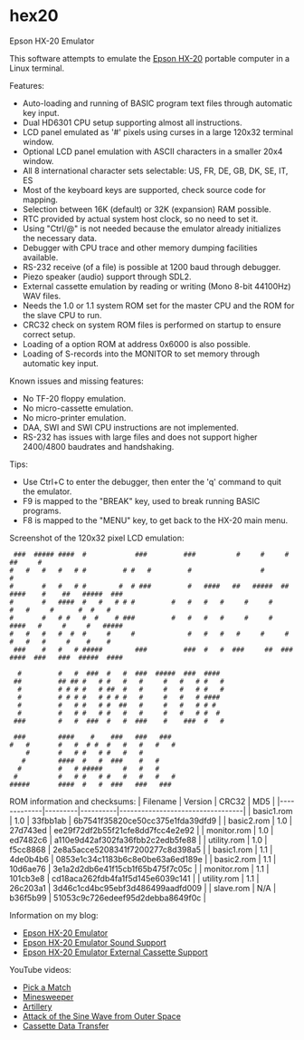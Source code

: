 # hex20
Epson HX-20 Emulator

This software attempts to emulate the [Epson HX-20](https://en.wikipedia.org/wiki/Epson_HX-20) portable computer in a Linux terminal.

Features:
* Auto-loading and running of BASIC program text files through automatic key input.
* Dual HD6301 CPU setup supporting almost all instructions.
* LCD panel emulated as '#' pixels using curses in a large 120x32 terminal window.
* Optional LCD panel emulation with ASCII characters in a smaller 20x4 window.
* All 8 international character sets selectable: US, FR, DE, GB, DK, SE, IT, ES
* Most of the keyboard keys are supported, check source code for mapping.
* Selection between 16K (default) or 32K (expansion) RAM possible.
* RTC provided by actual system host clock, so no need to set it.
* Using "Ctrl/@" is not needed because the emulator already initializes the necessary data.
* Debugger with CPU trace and other memory dumping facilities available.
* RS-232 receive (of a file) is possible at 1200 baud through debugger.
* Piezo speaker (audio) support through SDL2.
* External cassette emulation by reading or writing (Mono 8-bit 44100Hz) WAV files.
* Needs the 1.0 or 1.1 system ROM set for the master CPU and the ROM for the slave CPU to run.
* CRC32 check on system ROM files is performed on startup to ensure correct setup.
* Loading of a option ROM at address 0x6000 is also possible.
* Loading of S-records into the MONITOR to set memory through automatic key input.

Known issues and missing features:
* No TF-20 floppy emulation.
* No micro-cassette emulation.
* No micro-printer emulation.
* DAA, SWI and SWI CPU instructions are not implemented.
* RS-232 has issues with large files and does not support higher 2400/4800 baudrates and handshaking.

Tips:
* Use Ctrl+C to enter the debugger, then enter the 'q' command to quit the emulator.
* F9 is mapped to the "BREAK" key, used to break running BASIC programs.
* F8 is mapped to the "MENU" key, to get back to the HX-20 main menu.

Screenshot of the 120x32 pixel LCD emulation:
```
 ###  ##### ####  #            ###         ###          #     #     #          ##     #
#   #   #   #   # #         # #   #         #                 #                 #
#       #   #   # #        #  # ###         #   ####   ##   #####  ##   ####    #    ##   #####  ###
#       #   ####  #	  #   # # #         #   #   #   #     #     #       #   #     #      #  #   #
#       #   # #   #	 #    # ###         #   #   #   #     #     #    ####   #     #     #   #####
#   #   #   #  #  #     #     #             #   #   #   #     #     #   #   #   #     #    #    #
 ###    #   #   # #####        ###         ###  #   #  ###     ##  ###   ####  ###   ###  #####  ####

  #         #   #  ###  #   #  ###  #####  ###  ####
 ##         ## ## #   # #   #   #     #   #   # #   #
  #         # # # #   # ##  #   #     #   #   # #   #
  #         # # # #   # # # #   #     #   #   # ####
  #         #   # #   # #  ##   #     #   #   # # #
  #         #   # #   # #   #   #     #   #   # #  #
 ###        #   #  ###  #   #  ###    #    ###  #   #

 ###        ####    #    ###   ###   ###
#   #       #   #  # #  #   #   #   #   #
    #       #   # #   # #	#   #
   #        ####  #   #  ###    #   #
  #         #   # #####     #   #   #
 #          #   # #   # #   #   #   #   #
#####       ####  #   #  ###   ###   ###
```

ROM information and checksums:
| Filename    | Version | CRC32    | MD5                              |
|-------------|---------|----------|----------------------------------|
| basic1.rom  | 1.0     | 33fbb1ab | 6b7541f35820ce50cc375e1fda39dfd9 |
| basic2.rom  | 1.0     | 27d743ed | ee29f72df2b55f21cfe8dd7fcc4e2e92 |
| monitor.rom | 1.0     | ed7482c6 | a110e9d42af302fa36fbb2c2edb5fe88 |
| utility.rom | 1.0     | f5cc8868 | 2e8a5acce5208341f7200277c8d398a5 |
| basic1.rom  | 1.1     | 4de0b4b6 | 0853e1c34c1183b6c8e0be63a6ed189e |
| basic2.rom  | 1.1     | 10d6ae76 | 3e1a2d2db6e41f15cb1f65b475f7c05c |
| monitor.rom | 1.1     | 101cb3e8 | cd18aca262fdb4fa1f5d145e6039c141 |
| utility.rom | 1.1     | 26c203a1 | 3d46c1cd4bc95ebf3d486499aadfd009 |
| slave.rom   | N/A     | b36f5b99 | 51053c9c726edeef95d2debba8649f0c |

Information on my blog:
* [Epson HX-20 Emulator](https://kobolt.github.io/article-203.html)
* [Epson HX-20 Emulator Sound Support](https://kobolt.github.io/article-214.html)
* [Epson HX-20 Emulator External Cassette Support](https://kobolt.github.io/article-218.html)

YouTube videos:
* [Pick a Match](https://www.youtube.com/watch?v=dpQw2QPLM_Q)
* [Minesweeper](https://www.youtube.com/watch?v=atJrgReYC5I)
* [Artillery](https://www.youtube.com/watch?v=u1FT2iOwCAQ)
* [Attack of the Sine Wave from Outer Space](https://www.youtube.com/watch?v=q-rid6iUhw8)
* [Cassette Data Transfer](https://www.youtube.com/watch?v=No1LgJNcGDE)

